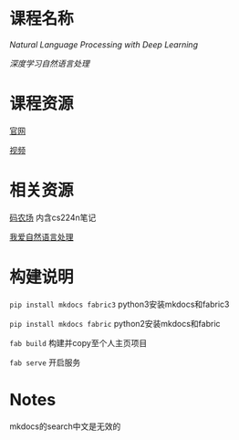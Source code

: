 # 课程名称
_Natural Language Processing with Deep Learning_

_深度学习自然语言处理_

# 课程资源
[官网](http://web.stanford.edu/class/cs224n/index.html)

[视频](https://www.bilibili.com/video/av13383754/)

# 相关资源
[码农场](http://www.hankcs.com/nlp) 内含cs224n笔记

[我爱自然语言处理](http://www.52nlp.cn/)

# 构建说明
`pip install mkdocs fabric3` python3安装mkdocs和fabric3

`pip install mkdocs fabric` python2安装mkdocs和fabric

`fab build` 构建并copy至个人主页项目

`fab serve` 开启服务

# Notes
mkdocs的search中文是无效的
